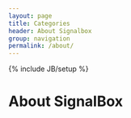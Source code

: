 ```yaml
---
layout: page
title: Categories
header: About Signalbox
group: navigation
permalink: /about/
---
```

{% include JB/setup %}


# About SignalBox
